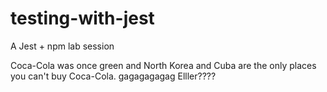 # testing-with-jest
A Jest + npm lab session

Coca-Cola was once green and North Korea and Cuba are the only places you can't buy Coca-Cola.
gagagagagag Elller????

